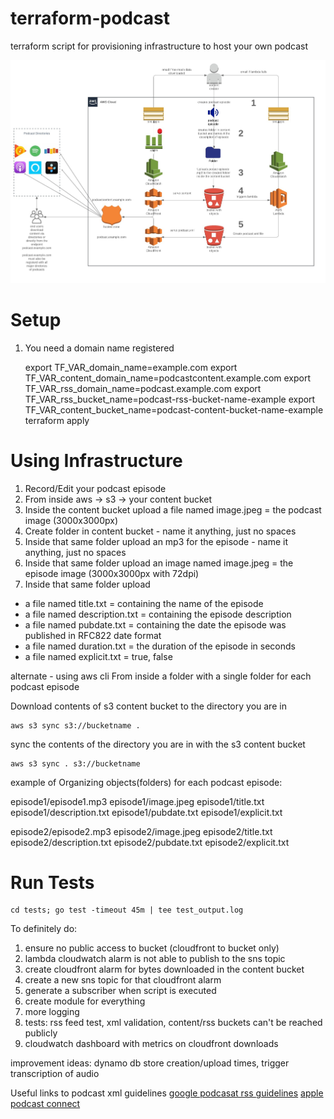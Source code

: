 # terraform-podcast
terraform script for provisioning infrastructure to host your own podcast

![Topology](podcast.jpeg)

# Setup

1) You need a domain name registered


    export TF_VAR_domain_name=example.com
    export TF_VAR_content_domain_name=podcastcontent.example.com
    export TF_VAR_rss_domain_name=podcast.example.com
    export TF_VAR_rss_bucket_name=podcast-rss-bucket-name-example
    export TF_VAR_content_bucket_name=podcast-content-bucket-name-example
    terraform apply

# Using Infrastructure
1) Record/Edit your podcast episode
2) From inside aws -> s3 -> your content bucket
2) Inside the content bucket upload a file named image.jpeg = the podcast image (3000x3000px)
3) Create folder in content bucket - name it anything, just no spaces
4) Inside that same folder upload an mp3 for the episode - name it anything, just no spaces
5) Inside that same folder upload an image named image.jpeg = the episode image (3000x3000px with 72dpi)
6) Inside that same folder upload 
 - a file named title.txt = containing the name of the episode
 - a file named description.txt = containing the episode description
 - a file named pubdate.txt = containing the date the episode was published in RFC822 date format
 - a file named duration.txt = the duration of the episode in seconds
 - a file named explicit.txt = true, false
 
alternate - using aws cli
From inside a folder with a single folder for each podcast episode
    
  Download contents of s3 content bucket to the directory you are in

    aws s3 sync s3://bucketname .

  sync the contents of the directory you are in with the s3 content bucket

    aws s3 sync . s3://bucketname
    
example of Organizing objects(folders) for each podcast episode:

episode1/episode1.mp3
episode1/image.jpeg
episode1/title.txt
episode1/description.txt
episode1/pubdate.txt
episode1/explicit.txt

episode2/episode2.mp3
episode2/image.jpeg
episode2/title.txt
episode2/description.txt
episode2/pubdate.txt
episode2/explicit.txt

# Run Tests
    cd tests; go test -timeout 45m | tee test_output.log

To definitely do:
1) ensure no public access to bucket (cloudfront to bucket only)
2) lambda cloudwatch alarm is not able to publish to the sns topic
3) create cloudfront alarm for bytes downloaded in the content bucket
4) create a new sns topic for that cloudfront alarm
5) generate a subscriber when script is executed
6) create module for everything
7) more logging
8) tests: rss feed test, xml validation, content/rss buckets can't be reached publicly
9) cloudwatch dashboard with metrics on cloudfront downloads

improvement ideas: dynamo db store creation/upload times, trigger transcription of audio

Useful links to podcast xml guidelines
[google podcasat rss guidelines](https://developers.google.com/search/docs/guides/podcast-guidelines)
[apple podcast connect](https://help.apple.com/itc/podcasts_connect/#/itcc0e1eaa94)
